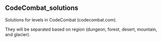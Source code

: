 ## CodeCombat_solutions
Solutions for levels in CodeCombat (codecombat.com).

They will be separated based on region (dungeon, forest, desert, mountain, and glacier).

